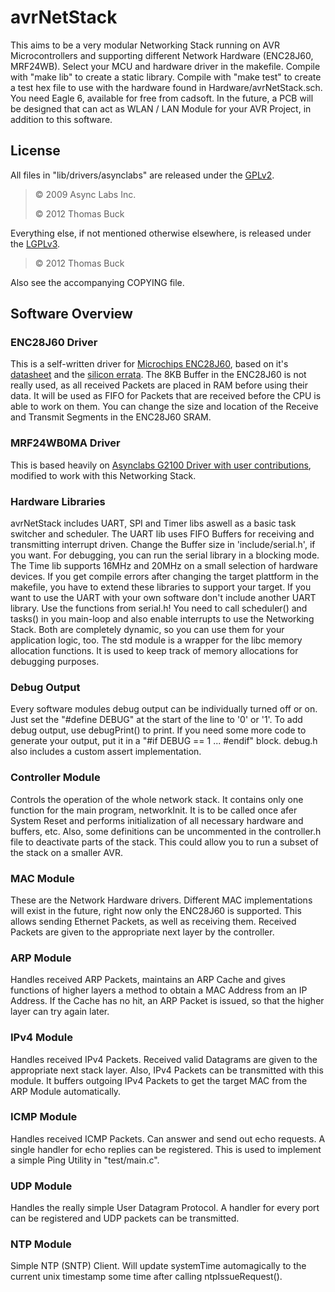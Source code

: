 # avrNetStack 

This aims to be a very modular Networking Stack running on AVR Microcontrollers and supporting different Network Hardware (ENC28J60, MRF24WB).
Select your MCU and hardware driver in the makefile.
Compile with "make lib" to create a static library.
Compile with "make test" to create a test hex file to use with the hardware found in Hardware/avrNetStack.sch. You need Eagle 6, available for free from cadsoft.
In the future, a PCB will be designed that can act as WLAN / LAN Module for your AVR Project, in addition to this software.

## License

All files in "lib/drivers/asynclabs" are released under the [GPLv2](http://www.gnu.org/licenses/gpl-2.0.html).
> &copy; 2009 Async Labs Inc.
> 
> &copy; 2012 Thomas Buck

Everything else, if not mentioned otherwise elsewhere, is released under the [LGPLv3](http://www.gnu.org/licenses/lgpl-3.0.html).
> &copy; 2012 Thomas Buck

Also see the accompanying COPYING file.

## Software Overview

### ENC28J60 Driver

This is a self-written driver for [Microchips ENC28J60](http://www.microchip.com/wwwproducts/Devices.aspx?dDocName=en022889), based on it's [datasheet](http://ww1.microchip.com/downloads/en/DeviceDoc/39662d.pdf) and the [silicon errata](http://ww1.microchip.com/downloads/en/DeviceDoc/80349c.pdf).
The 8KB Buffer in the ENC28J60 is not really used, as all received Packets are placed in RAM before using their data. It will be used as FIFO for Packets that are received before the CPU is able to work on them.
You can change the size and location of the Receive and Transmit Segments in the ENC28J60 SRAM.

### MRF24WB0MA Driver

This is based heavily on [Asynclabs G2100 Driver with user contributions](https://github.com/asynclabs/WiShield_user_contrib), modified to work with this Networking Stack.

### Hardware Libraries

avrNetStack includes UART, SPI and Timer libs aswell as a basic task switcher and scheduler.
The UART lib uses FIFO Buffers for receiving and transmitting interrupt driven. Change the Buffer size in 'include/serial.h', if you want. For debugging, you can run the serial library in a blocking mode.
The Time lib supports 16MHz and 20MHz on a small selection of hardware devices. If you get compile errors after changing the target plattform in the makefile, you have to extend these libraries to support your target.
If you want to use the UART with your own software don't include another UART library. Use the functions from serial.h!
You need to call scheduler() and tasks() in you main-loop and also enable interrupts to use the Networking Stack. Both are completely dynamic, so you can use them for your application logic, too.
The std module is a wrapper for the libc memory allocation functions. It is used to keep track of memory allocations for debugging purposes.

### Debug Output

Every software modules debug output can be individually turned off or on. Just set the "#define DEBUG" at the start of the line to '0' or '1'. To add debug output, use debugPrint() to print. If you need some more code to generate your output, put it in a "#if DEBUG == 1 ... #endif" block.
debug.h also includes a custom assert implementation.

### Controller Module

Controls the operation of the whole network stack. It contains only one function for the main program, networkInit. It is to be called once afer System Reset and performs initialization of all necessary hardware and buffers, etc. Also, some definitions can be uncommented in the controller.h file to deactivate parts of the stack. This could allow you to run a subset of the stack on a smaller AVR.

### MAC Module

These are the Network Hardware drivers. Different MAC implementations will exist in the future, right now only the ENC28J60 is supported. This allows sending Ethernet Packets, as well as receiving them. Received Packets are given to the appropriate next layer by the controller.

### ARP Module

Handles received ARP Packets, maintains an ARP Cache and gives functions of higher layers a method to obtain a MAC Address from an IP Address.
If the Cache has no hit, an ARP Packet is issued, so that the higher layer can try again later.

### IPv4 Module

Handles received IPv4 Packets. Received valid Datagrams are given to the appropriate next stack layer. Also, IPv4 Packets can be transmitted with this module.
It buffers outgoing IPv4 Packets to get the target MAC from the ARP Module automatically.

### ICMP Module

Handles received ICMP Packets. Can answer and send out echo requests.
A single handler for echo replies can be registered. This is used to implement a simple Ping Utility in "test/main.c".

### UDP Module

Handles the really simple User Datagram Protocol. A handler for every port can be registered and UDP packets can be transmitted.

### NTP Module

Simple NTP (SNTP) Client. Will update systemTime automagically to the current unix timestamp some time after calling ntpIssueRequest().
